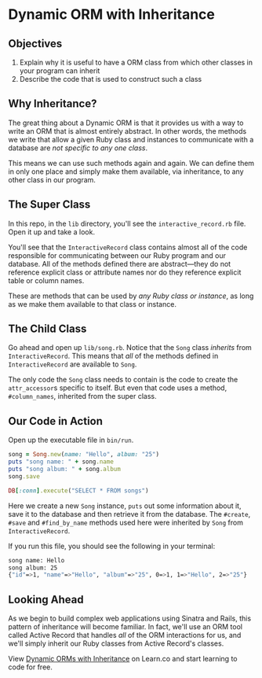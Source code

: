 # Dynamic ORM with Inheritance

## Objectives

1. Explain why it is useful to have a ORM class from which other classes in your program can inherit
2. Describe the code that is used to construct such a class

## Why Inheritance?

The great thing about a Dynamic ORM is that it provides us with a way to write an ORM that is almost entirely abstract. In other words, the methods we write that allow a given Ruby class and instances to communicate with a database are *not specific to any one class*.

This means we can use such methods again and again. We can define them in only one place and simply make them available, via inheritance, to any other class in our program.

## The Super Class

In this repo, in the `lib` directory, you'll see the `interactive_record.rb` file. Open it up and take a look.

You'll see that the `InteractiveRecord` class contains almost all of the code responsible for communicating between our Ruby program and our database. All of the methods defined there are abstract––they do not reference explicit class or attribute names nor do they reference explicit table or column names.

These are methods that can be used by *any Ruby class or instance*, as long as we make them available to that class or instance.

## The Child Class
 
Go ahead and open up `lib/song.rb`. Notice that the `Song` class *inherits* from `InteractiveRecord`. This means that *all* of the methods defined in `InteractiveRecord` are available to `Song`.

The only code the `Song` class needs to contain is the code to create the `attr_accessor`s specific to itself. But even that code uses a method, `#column_names`, inherited from the super class.

## Our Code in Action

Open up the executable file in `bin/run`.

```ruby
song = Song.new(name: "Hello", album: "25")
puts "song name: " + song.name
puts "song album: " + song.album
song.save

DB[:conn].execute("SELECT * FROM songs")
```

Here we create a new `Song` instance, `puts` out some information about it, save it to the database and then retrieve it from the database. The `#create`, `#save` and `#find_by_name` methods used here were inherited by `Song` from `InteractiveRecord`.

If you run this file, you should see the following in your terminal:

```bash
song name: Hello
song album: 25
{"id"=>1, "name"=>"Hello", "album"=>"25", 0=>1, 1=>"Hello", 2=>"25"}
```

## Looking Ahead

As we begin to build complex web applications using Sinatra and Rails, this pattern of inheritance will become familiar. In fact, we'll use an ORM tool called Active Record that handles *all* of the ORM interactions for us, and we'll simply inherit our Ruby classes from Active Record's classes.

<p data-visibility='hidden'>View <a href='https://learn.co/lessons/dynamic-orm-inheritance'>Dynamic ORMs with Inheritance</a> on Learn.co and start learning to code for free.</p>
